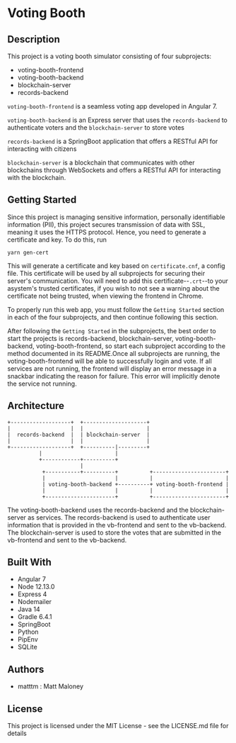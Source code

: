 # Voting Booth

## Description
This project is a voting booth simulator consisting of four subprojects:
- voting-booth-frontend
- voting-booth-backend
- blockchain-server
- records-backend

```voting-booth-frontend``` is a seamless voting app developed in Angular 7.

```voting-booth-backend``` is an Express server that uses the ```records-backend``` to authenticate voters and the ```blockchain-server``` to store votes

```records-backend``` is a SpringBoot application that offers a RESTful API for interacting with citizens

```blockchain-server``` is a blockchain that communicates with other blockchains through WebSockets and offers a RESTful API for interacting with the blockchain.

## Getting Started
Since this project is managing sensitive information, personally identifiable information (PII), this project secures transmission of data with SSL, meaning it uses the HTTPS protocol. Hence, you need to generate a certificate and key.
To do this, run
```
yarn gen-cert
```
This will generate a certificate and key based on ```certificate.cnf```, a config file. This certificate will be used by all subprojects for securing their server's communication. You will need to add this certificate--```.crt```--to your asystem's trusted certificates, if you wish to not see a warning about the certificate not being trusted, when viewing the frontend in Chrome.

To properly run this web app, you must follow the ```Getting Started``` section in each of the four subprojects, and then continue following this section.

After following the ```Getting Started``` in the subprojects, the best order to start the projects is records-backend, blockchain-server, voting-booth-backend, voting-booth-frontend, so start each subproject according to the method documented in its README.Once all subprojects are running, the voting-booth-frontend will be able to successfully login and vote. If all services are not running, the frontend will display an error message in a snackbar indicating the reason for failure. This error will implicitly denote the service not running.
## Architecture
```
+-------------------+  +--------------------+                       
|                   |  |                    |                       
|  records-backend  |  | blockchain-server  |                       
|                   |  |                    |                                          
+-------------------+  +----------|---------+                       
          |                       |                                 
          +------------+----------+                                 
                       |                                             
           +-----------+----------+          +-----------------------+
           |                      |          |                       |
           | voting-booth-backend +----------+ voting-booth-frontend |
           |                      |          |                       |
           +----------------------+          +-----------------------+
```
The voting-booth-backend uses the records-backend and the blockchain-server as services. The records-backend is used to authenticate user information that is provided in the vb-frontend and sent to the vb-backend. The blockchain-server is used to store the votes that are submitted in the vb-frontend and sent to the vb-backend.
## Built With
- Angular 7
- Node 12.13.0
- Express 4
- Nodemailer
- Java 14
- Gradle 6.4.1
- SpringBoot
- Python
- PipEnv
- SQLite
## Authors
- matttm : Matt Maloney
## License
This project is licensed under the MIT License - see the LICENSE.md file for details

